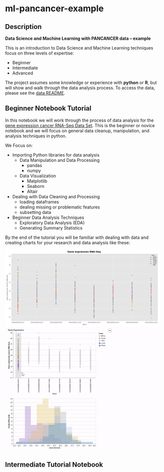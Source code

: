 # ml-pancancer-example

## Description

**Data Science and Machine Learning with PANCANCER data – example**

This is an introduction to Data Science and Machine Learning techniques focus on three levels of expertise: 

* Beginner
* Intermediate
* Advanced

The project assumes some knowledge or experience with **python** or **R**,
but will show and walk through the
data analysis process.
To access the data,
please see the [data README](data/).

## Beginner Notebook Tutorial

In this notebook we will work through the process of data analysis for the [gene expression cancer RNA-Seq Data Set](https://archive.ics.uci.edu/ml/datasets/gene+expression+cancer+RNA-Seq#). 
This is the beginner or novice notebook and we will focus on general data cleanup, manipulation, and 
analysis techniques in python.

We Focus on:
* Importing Python libraries for data analysis
	- Data Manipulation and Data Processing
		- pandas
		- numpy
	- Data Visualization
		- Matplotlib
		- Seaborn
		- Altair
* Dealing with Data Cleaning and Processing
	- loading dataframes
	- dealing missing or problematic features
	- subsetting data
* Beginner Data Analysis Techniques
	- Exploratory Data Analysis (EDA)
	- Generating Summary Statistics

By the end of the tutorial you will be familiar with dealing with data and creating charts 
for your research and data analysis like these:

![seaborn_fig](Gene_expression_seaborn.png "seaborn")
![altair_fig](Gene_expression_altair.gif "segment")

## Intermediate Tutorial Notebook

